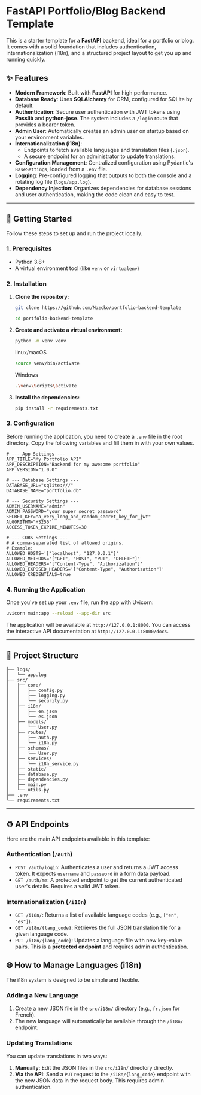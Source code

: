 # FastAPI Portfolio/Blog Backend Template

This is a starter template for a **FastAPI** backend, ideal for a portfolio or blog. It comes with a solid foundation that includes authentication, internationalization (i18n), and a structured project layout to get you up and running quickly.

## ✨ Features

* **Modern Framework**: Built with **FastAPI** for high performance.
* **Database Ready**: Uses **SQLAlchemy** for ORM, configured for SQLite by default.
* **Authentication**: Secure user authentication with JWT tokens using **Passlib** and **python-jose**. The system includes a `/login` route that provides a bearer token.
* **Admin User**: Automatically creates an admin user on startup based on your environment variables.
* **Internationalization (i18n)**:
    * Endpoints to fetch available languages and translation files (`.json`).
    * A secure endpoint for an administrator to update translations.
* **Configuration Management**: Centralized configuration using Pydantic's `BaseSettings`, loaded from a `.env` file.
* **Logging**: Pre-configured logging that outputs to both the console and a rotating log file (`logs/app.log`).
* **Dependency Injection**: Organizes dependencies for database sessions and user authentication, making the code clean and easy to test.

---

## 🚀 Getting Started

Follow these steps to set up and run the project locally.

### 1. Prerequisites

* Python 3.8+
* A virtual environment tool (like `venv` or `virtualenv`)

### 2. Installation

1.  **Clone the repository:**
    ```bash
    git clone https://github.com/Mozcko/portfolio-backend-template
    ```
    ```bash
    cd portfolio-backend-template
    ```

2.  **Create and activate a virtual environment:**
    
    ```bash
    python -m venv venv
    ```
    
    linux/macOS
    ```bash
    source venv/bin/activate
    ```
    
    Windows
    ```bash
    .\venv\Scripts\activate
    ```

3.  **Install the dependencies:**
    ```bash
    pip install -r requirements.txt
    ```

### 3. Configuration

Before running the application, you need to create a `.env` file in the root directory. Copy the following variables and fill them in with your own values.

```env
# --- App Settings ---
APP_TITLE="My Portfolio API"
APP_DESCRIPTION="Backend for my awesome portfolio"
APP_VERSION="1.0.0"

# --- Database Settings ---
DATABASE_URL="sqlite:///"
DATABASE_NAME="portfolio.db"

# --- Security Settings ---
ADMIN_USERNAME="admin"
ADMIN_PASSWORD="your_super_secret_password"
SECRET_KEY="a_very_long_and_random_secret_key_for_jwt"
ALGORITHM="HS256"
ACCESS_TOKEN_EXPIRE_MINUTES=30

# --- CORS Settings ---
# A comma-separated list of allowed origins.
# Example: 
ALLOWED_HOSTS='["localhost", "127.0.0.1"]'
ALLOWED_METHODS='["GET", "POST", "PUT", "DELETE"]'
ALLOWED_HEADERS='["Content-Type", "Authorization"]'
ALLOWED_EXPOSED_HEADERS='["Content-Type", "Authorization"]'
ALLOWED_CREDENTIALS=true
```

### 4. Running the Application

Once you've set up your `.env` file, run the app with Uvicorn:

```bash
uvicorn main:app --reload --app-dir src
```

The application will be available at `http://127.0.0.1:8000`. You can access the interactive API documentation at `http://127.0.0.1:8000/docs`.

---

## 📁 Project Structure

```
├── logs/
│   └── app.log
├── src/
│   ├── core/
│   │   ├── config.py
│   │   ├── logging.py
│   │   └── security.py
│   ├── i18n/
│   │   ├── en.json
│   │   └── es.json
│   ├── models/
│   │   └── User.py
│   ├── routes/
│   │   ├── auth.py
│   │   └── i18n.py
│   ├── schemas/
│   │   └── User.py
│   ├── services/
│   │   └── i18n_service.py
│   ├── static/
│   ├── database.py
│   ├── dependencies.py
│   ├── main.py
│   └── utils.py
├── .env
└── requirements.txt
```

---

## ⚙️ API Endpoints

Here are the main API endpoints available in this template:

### Authentication (`/auth`)

* `POST /auth/login`: Authenticates a user and returns a JWT access token. It expects `username` and `password` in a form data payload.
* `GET /auth/me`: A protected endpoint to get the current authenticated user's details. Requires a valid JWT token.

### Internationalization (`/i18n`)

* `GET /i18n/`: Returns a list of available language codes (e.g., `["en", "es"]`).
* `GET /i18n/{lang_code}`: Retrieves the full JSON translation file for a given language code.
* `PUT /i18n/{lang_code}`: Updates a language file with new key-value pairs. This is a **protected endpoint** and requires admin authentication.

## 🌐 How to Manage Languages (i18n)

The i18n system is designed to be simple and flexible.

### Adding a New Language

1.  Create a new JSON file in the `src/i18n/` directory (e.g., `fr.json` for French).
2.  The new language will automatically be available through the `/i18n/` endpoint.

### Updating Translations

You can update translations in two ways:

1.  **Manually**: Edit the JSON files in the `src/i18n/` directory directly.
2.  **Via the API**: Send a `PUT` request to the `/i18n/{lang_code}` endpoint with the new JSON data in the request body. This requires admin authentication.


